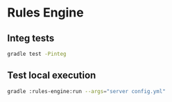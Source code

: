 # Rules Engine

## Integ tests

```bash
gradle test -Pinteg
```

## Test local execution

```bash
gradle :rules-engine:run --args="server config.yml"
```